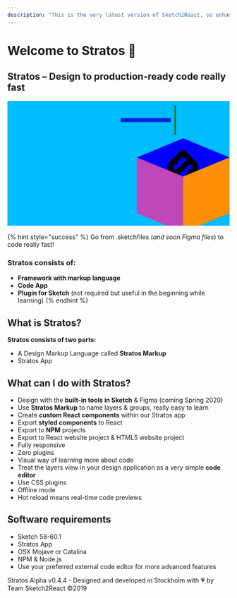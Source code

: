 ```yaml
---
description: "This is the very latest version of Sketch2React, so enhanced we needed a new name \U0001F604\U0001F44D"
---
```


# Welcome to Stratos 🏡

## Stratos – Design to production-ready code really fast

![](.gitbook/assets/1.png)

{% hint style="success" %}
Go from .sketchfiles \(_and soon Figma files_\) to code really fast!

### Stratos consists of:

* **Framework with markup language**
* **Code App**
* **Plugin for Sketch** \(not required but useful in the beginning while learning\)
{% endhint %}

## What is Stratos?

**Stratos consists of two parts:**

* A Design Markup Language called **Stratos Markup**
* Stratos App

## What can I do with Stratos?

* Design with the **built-in tools in Sketch** & Figma \(coming Spring 2020\)
* Use **Stratos Markup** to name layers & groups, really easy to learn
* Create **custom React components** within our Stratos app
* Export **styled components** to React
* Export to **NPM** projects
* Export to React website project & HTML5 website project
* Fully responsive
* Zero plugins
* Visual way of learning more about code
* Treat the layers view in your design application as a very simple **code editor**
* Use CSS plugins
* Offline mode
* Hot reload means real-time code previews

## Software requirements

* Sketch 58-60.1
* Stratos App
* OSX Mojave or Catalina
* NPM & Node.js
* Use your preferred external code editor for more advanced features

Stratos Alpha v0.4.4 - Designed and developed in Stockholm with 💗 by Team Sketch2React ©2019

